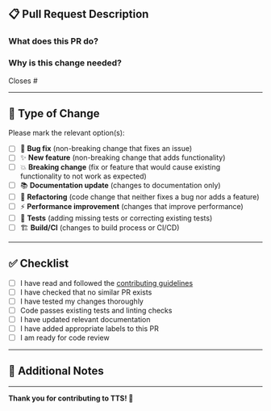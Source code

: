 ## 📋 Pull Request Description

### What does this PR do?
<!-- Provide a clear and concise description of your changes -->

### Why is this change needed?
<!-- Explain the motivation behind this change. Link to any related issues. -->

Closes #<!-- issue number -->

---

## 🔄 Type of Change

Please mark the relevant option(s):

- [ ] 🐛 **Bug fix** (non-breaking change that fixes an issue)
- [ ] ✨ **New feature** (non-breaking change that adds functionality)
- [ ] 💥 **Breaking change** (fix or feature that would cause existing functionality to not work as expected)
- [ ] 📚 **Documentation update** (changes to documentation only)
- [ ] 🔧 **Refactoring** (code change that neither fixes a bug nor adds a feature)
- [ ] ⚡ **Performance improvement** (changes that improve performance)
- [ ] 🧪 **Tests** (adding missing tests or correcting existing tests)
- [ ] 🏗️ **Build/CI** (changes to build process or CI/CD)

---

## ✅ Checklist

- [ ] I have read and followed the [contributing guidelines](../CONTRIBUTING.md)
- [ ] I have checked that no similar PR exists
- [ ] I have tested my changes thoroughly
- [ ] Code passes existing tests and linting checks
- [ ] I have updated relevant documentation
- [ ] I have added appropriate labels to this PR
- [ ] I am ready for code review

---

## 💬 Additional Notes

<!-- Any additional information, concerns, or questions for reviewers -->

---

**Thank you for contributing to TTS! 🎉**
